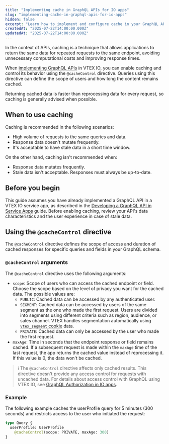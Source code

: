 ```yaml
---
title: "Implementing cache in GraphQL APIs for IO apps"
slug: "implementing-cache-in-graphql-apis-for-io-apps"
hidden: false
excerpt: "Learn how to implement and configure cache in your GraphQL APIs for faster responses."
createdAt: "2025-07-22T14:00:00.000Z"
updatedAt: "2025-07-22T14:00:00.000Z"
---
```


In the context of APIs, caching is a technique that allows applications to return the same data for repeated requests to the same endpoint, avoiding unnecessary computational costs and improving response times.

When [implementing GraphQL APIs](https://developers.vtex.com/docs/guides/developing-a-graphql-api-in-service-apps) in VTEX IO, you can enable caching and control its behavior using the `@cacheControl` directive. Queries using this directive can define the scope of users and how long the content remains cached.

Returning cached data is faster than reprocessing data for every request, so caching is generally advised when possible.

## When to use caching

Caching is recommended in the following scenarios:

- High volume of requests to the same queries and data.
- Response data doesn't mutate frequently.
- It's acceptable to have stale data in a short time window.

On the other hand, caching isn't recommended when:

- Response data mutates frequently.
- Stale data isn't acceptable. Responses must always be up-to-date.

## Before you begin

This guide assumes you have already implemented a GraphQL API in a VTEX IO service app, as described in the [Developing a GraphQL API in Service Apps](https://developers.vtex.com/docs/guides/developing-a-graphql-api-in-service-apps) guide. Before enabling caching, review your API's data characteristics and the user experience in case of stale data.

## Using the `@cacheControl` directive

The `@cacheControl` directive defines the scope of access and duration of cached responses for specific queries and fields in your GraphQL schema.

### `@cacheControl` arguments

The `@cacheControl` directive uses the following arguments:

- `scope`: Scope of users who can access the cached endpoint or field. Choose the scope based on the level of privacy you want for the cached data. The possible values are:
  - `PUBLIC`: Cached data can be accessed by any authenticated user.
  - `SEGMENT`: Cached data can be accessed by users of the same segment as the one who made the first request. Users are divided into segments using different criteria such as region, audience, or sales channel. VTEX handles segmentation automatically using [`vtex_segment` cookie](https://developers.vtex.com/docs/guides/sessions-system-overview#vtexsegment-cookie) data.
  - `PRIVATE`: Cached data can only be accessed by the user who made the first request.
- `maxAge`: Time in seconds that the endpoint response or field remains cached. If a subsequent request is made within the `maxAge` time of the last request, the app returns the cached value instead of reprocessing it. If this value is 0, the data won't be cached.

> ℹ️ The `@cacheControl` directive affects only cached results. This directive doesn't provide any access control for requests with uncached data. For details about access control with GraphQL using VTEX IO, see [GraphQL Authorization in IO apps](https://developers.vtex.com/docs/guides/graphql-authorization-in-io-apps).

### Example

The following example caches the userProfile query for 5 minutes (300 seconds) and restricts access to the user who initiated the request:

```graphql
type Query {
  userProfile: UserProfile
    @cacheControl(scope: PRIVATE, maxAge: 300)
}
```
